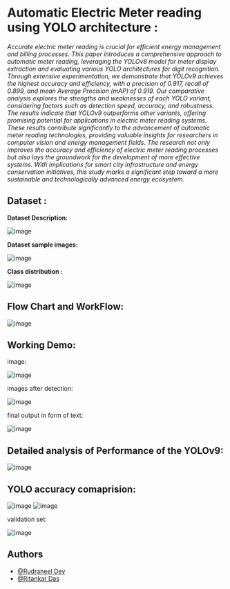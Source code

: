 
# Automatic Electric Meter reading using YOLO architecture :

_Accurate electric meter reading is crucial for efficient energy management and billing processes. This paper introduces a
comprehensive approach to automatic meter reading, leveraging the YOLOv8 model for meter display extraction and evaluating various
YOLO architectures for digit recognition. Through extensive experimentation, we demonstrate that YOLOv9 achieves the highest
accuracy and efficiency, with a precision of 0.917, recall of 0.899, and mean Average Precision (mAP) of 0.919. Our comparative analysis
explores the strengths and weaknesses of each YOLO variant, considering factors such as detection speed, accuracy, and robustness.
The results indicate that YOLOv9 outperforms other variants, offering promising potential for applications in electric meter reading
systems. These results contribute significantly to the advancement of automatic meter reading technologies, providing valuable insights
for researchers in computer vision and energy management fields. The research not only improves the accuracy and efficiency of electric
meter reading processes but also lays the groundwork for the development of more effective systems. With implications for smart city
infrastructure and energy conservation initiatives, this study marks a significant step toward a more sustainable and technologically
advanced energy ecosystem._



## Dataset :

**Dataset Description:**

![image](https://github.com/Wolfkissed6040/Electric-Meter-Reading-using-YOLO-architecture/assets/109857615/34414dbe-bb50-4150-b068-46813241cc66)

**Dataset sample images:**

![image](https://github.com/Wolfkissed6040/Electric-Meter-Reading-using-YOLO-architecture/assets/109857615/1b1f4c87-177b-4679-807f-a7f01eb84c3e)

**Class distribution :**

![image](https://github.com/Wolfkissed6040/Electric-Meter-Reading-using-YOLO-architecture/assets/109857615/eafeaede-a37d-49ae-8b28-99019e07fe60)


## Flow Chart and WorkFlow:

![image](https://github.com/Wolfkissed6040/Electric-Meter-Reading-using-YOLO-architecture/assets/109857615/f62191ec-30c2-4575-8aef-0a21d7544534)

## Working Demo:

image:

![image](https://github.com/Wolfkissed6040/Electric-Meter-Reading-using-YOLO-architecture/assets/109857615/5df7c12e-6d91-4e42-99de-155af55572cd)

images after detection: 

![image](https://github.com/Wolfkissed6040/Electric-Meter-Reading-using-YOLO-architecture/assets/109857615/2d32f9fd-a3c3-46a3-875d-0aeeb2a1c755)

final output in form of text:

![image](https://github.com/Wolfkissed6040/Electric-Meter-Reading-using-YOLO-architecture/assets/109857615/80a6d7b9-5974-4c19-a739-82339f45040a)


## Detailed analysis of Performance of the YOLOv9:
![image](https://github.com/Wolfkissed6040/Electric-Meter-Reading-using-YOLO-architecture/assets/109857615/765e22b9-dff5-4d6c-8b24-967a06217a69)



## YOLO accuracy comaprision:


![image](https://github.com/Wolfkissed6040/Electric-Meter-Reading-using-YOLO-architecture/assets/109857615/a1ace951-1bb7-4c1b-93fc-9c79d97663ce)
![image](https://github.com/Wolfkissed6040/Electric-Meter-Reading-using-YOLO-architecture/assets/109857615/00992a0f-2911-47b4-9e43-939f4b9a9e00)

validation set:

![image](https://github.com/Wolfkissed6040/Electric-Meter-Reading-using-YOLO-architecture/assets/109857615/f86a73d6-1581-4771-9a02-491440be0773)


## Authors

- [@Rudraneel Dey](https://github.com/Wolfkissed6040)
- [@Ritankar Das](https://github.com/drift6252)
